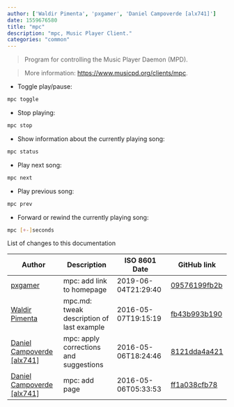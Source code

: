 ```yaml
---
author: ['Waldir Pimenta', 'pxgamer', 'Daniel Campoverde [alx741]']
date: 1559676580
title: "mpc"
description: "mpc, Music Player Client."
categories: "common"
---
```

> Program for controlling the Music Player Daemon (MPD).

> More information: <https://www.musicpd.org/clients/mpc>.

- Toggle play/pause:

```bash
mpc toggle
```

- Stop playing:

```bash
mpc stop
```

- Show information about the currently playing song:

```bash
mpc status
```

- Play next song:

```bash
mpc next
```

- Play previous song:

```bash
mpc prev
```

- Forward or rewind the currently playing song:

```bash
mpc [+-]seconds
```
List of changes to this documentation


Author | Description | ISO 8601 Date | GitHub link
------|-----|-----|-----
[pxgamer](mailto:owzie123@gmail.com) | mpc: add link to homepage | 2019-06-04T21:29:40 | [09576199fb2b](https://github.com/tldr-pages/tldr/commit/09576199fb2b73d800c612dd102aeaa5ffd558f3)
[Waldir Pimenta](mailto:waldyrious@gmail.com) | mpc.md: tweak description of last example | 2016-05-07T19:15:19 | [fb43b993b190](https://github.com/tldr-pages/tldr/commit/fb43b993b1900ad1b5c259e38158cba86524852a)
[Daniel Campoverde [alx741]](mailto:alx741@riseup.net) | mpc: apply corrections and suggestions | 2016-05-06T18:24:46 | [8121dda4a421](https://github.com/tldr-pages/tldr/commit/8121dda4a4219e58f9f22125d0da0c984f1e0e14)
[Daniel Campoverde [alx741]](mailto:alx741@riseup.net) | mpc: add page | 2016-05-06T05:33:53 | [ff1a038cfb78](https://github.com/tldr-pages/tldr/commit/ff1a038cfb78e3cfc7822a160e434a43e9ecf4c9)

